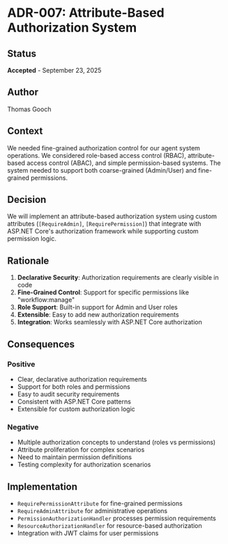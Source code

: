 # ADR-007: Attribute-Based Authorization System

## Status
**Accepted** - September 23, 2025

## Author
Thomas Gooch

## Context
We needed fine-grained authorization control for our agent system operations. We considered role-based access control (RBAC), attribute-based access control (ABAC), and simple permission-based systems. The system needed to support both coarse-grained (Admin/User) and fine-grained permissions.

## Decision
We will implement an attribute-based authorization system using custom attributes (`[RequireAdmin]`, `[RequirePermission]`) that integrate with ASP.NET Core's authorization framework while supporting custom permission logic.

## Rationale
1. **Declarative Security**: Authorization requirements are clearly visible in code
2. **Fine-Grained Control**: Support for specific permissions like "workflow:manage"
3. **Role Support**: Built-in support for Admin and User roles
4. **Extensible**: Easy to add new authorization requirements
5. **Integration**: Works seamlessly with ASP.NET Core authorization

## Consequences
### Positive
- Clear, declarative authorization requirements
- Support for both roles and permissions
- Easy to audit security requirements
- Consistent with ASP.NET Core patterns
- Extensible for custom authorization logic

### Negative
- Multiple authorization concepts to understand (roles vs permissions)
- Attribute proliferation for complex scenarios  
- Need to maintain permission definitions
- Testing complexity for authorization scenarios

## Implementation
- `RequirePermissionAttribute` for fine-grained permissions
- `RequireAdminAttribute` for administrative operations
- `PermissionAuthorizationHandler` processes permission requirements
- `ResourceAuthorizationHandler` for resource-based authorization
- Integration with JWT claims for user permissions